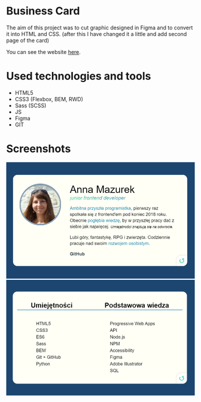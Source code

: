 # Business Card

The aim of this project was to cut graphic designed in Figma and to convert it into HTML and CSS.
(after this I have changed it a little and add second page of the card)

You can see the website [here](annamazurek.github.io/business-card/).

# Used technologies and tools

- HTML5
- CSS3 (Flexbox, BEM, RWD)
- Sass (SCSS)
- JS
- Figma
- GIT


# Screenshots
![business-card screenshot](img/screenshot.PNG)
![business-card screenshot](img/screenshot2.PNG)
